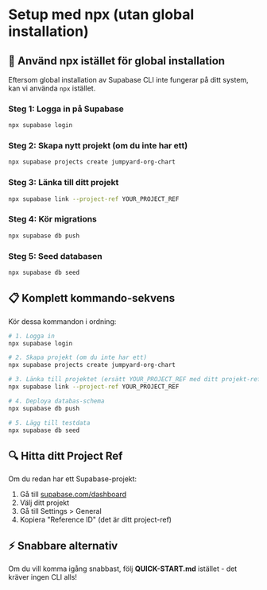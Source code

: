 # Setup med npx (utan global installation)

## 🚀 Använd npx istället för global installation

Eftersom global installation av Supabase CLI inte fungerar på ditt system, kan vi använda `npx` istället.

### Steg 1: Logga in på Supabase
```bash
npx supabase login
```

### Steg 2: Skapa nytt projekt (om du inte har ett)
```bash
npx supabase projects create jumpyard-org-chart
```

### Steg 3: Länka till ditt projekt
```bash
npx supabase link --project-ref YOUR_PROJECT_REF
```

### Steg 4: Kör migrations
```bash
npx supabase db push
```

### Steg 5: Seed databasen
```bash
npx supabase db seed
```

## 📋 Komplett kommando-sekvens

Kör dessa kommandon i ordning:

```bash
# 1. Logga in
npx supabase login

# 2. Skapa projekt (om du inte har ett)
npx supabase projects create jumpyard-org-chart

# 3. Länka till projektet (ersätt YOUR_PROJECT_REF med ditt projekt-ref)
npx supabase link --project-ref YOUR_PROJECT_REF

# 4. Deploya databas-schema
npx supabase db push

# 5. Lägg till testdata
npx supabase db seed
```

## 🔍 Hitta ditt Project Ref

Om du redan har ett Supabase-projekt:
1. Gå till [supabase.com/dashboard](https://supabase.com/dashboard)
2. Välj ditt projekt
3. Gå till Settings > General
4. Kopiera "Reference ID" (det är ditt project-ref)

## ⚡ Snabbare alternativ

Om du vill komma igång snabbast, följ **QUICK-START.md** istället - det kräver ingen CLI alls!
